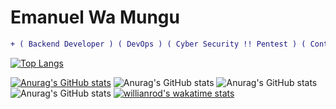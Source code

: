 # Emanuel Wa Mungu
```diff
+ ( Backend Developer ) ( DevOps ) ( Cyber Security !! Pentest ) ( Content Writer )

```
[![Top Langs](https://github-readme-stats.vercel.app/api/top-langs/?username=anuraghazra&layout=compact)](https://github.com/anuraghazra/github-readme-stats)

[![Anurag's GitHub stats](https://github-readme-stats.vercel.app/api?username=EmanuelWaMungu)](https://github.com/anuraghazra/github-readme-stats)
![Anurag's GitHub stats](https://github-readme-stats.vercel.app/api?username=EmanuelWaMungu&count_private=true)
![Anurag's GitHub stats](https://github-readme-stats.vercel.app/api?username=EmanuelWaMungu&show_icons=true)
![Anurag's GitHub stats](https://github-readme-stats.vercel.app/api?username=anuraghazra&show_icons=true&theme=radical)
[![willianrod's wakatime stats](https://github-readme-stats.vercel.app/api/wakatime?username=willianrod)](https://github.com/anuraghazra/github-readme-stats)
